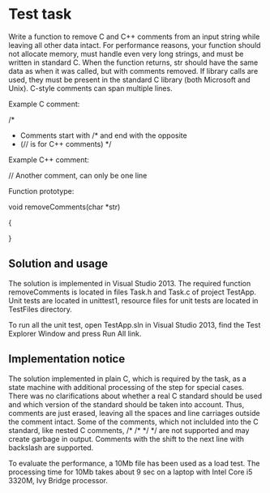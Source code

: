 Test task
=========

Write a function to remove C and C++ comments from an input string while 
leaving all other data intact. 
For performance reasons, your function should not allocate memory, 
must handle even very long strings, and must be written in standard C.
When the function returns, str should have the same data as when it was
called, but with comments removed. If library calls are used, they must be 
present in the standard C library (both Microsoft and Unix).
C-style comments can span multiple lines.

Example C comment:

/*
 * Comments start with /* and end with the opposite
 * (// is for C++ comments)
 */

Example C++ comment:

// Another comment, can only be one line

Function prototype:

void removeComments(char *str)

{

}


Solution and usage
--------
The solution is implemented in Visual Studio 2013. The required function 
removeComments is located in files Task.h and Task.c of project TestApp. 
Unit tests are located in unittest1, resource files for unit tests are located 
in TestFiles directory.

To run all the unit test, open TestApp.sln in Visual Studio 2013, find 
the Test Explorer Window and press Run All link.


Implementation notice
--------
The solution implemented in plain C, which is required by the task, as a state 
machine with additional processing of the step for special cases. There was no
clarifications about whether a real C standard should be used and which version 
of the standard should be taken into account. Thus, comments are just erased,
leaving all the spaces and line carriages outside the comment intact. Some of 
the comments, which not inclulded into the C standard, like nested C comments,
 /* /* */ */ are not supported and may create garbage in output.
Comments with the shift to the next line with backslash are supported.

To evaluate the performance, a 10Mb file has been used as a load test. 
The processing time for 10Mb takes about 9 sec on a laptop with 
Intel Core i5 3320M, Ivy Bridge processor.
